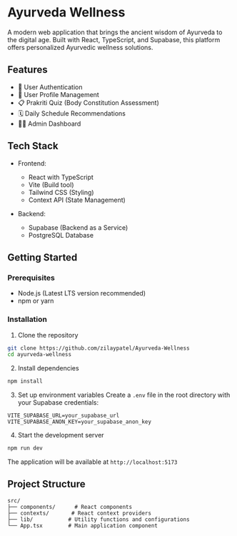 # Ayurveda Wellness

A modern web application that brings the ancient wisdom of Ayurveda to the digital age. Built with React, TypeScript, and Supabase, this platform offers personalized Ayurvedic wellness solutions.

## Features

- 🔐 User Authentication
- 👤 User Profile Management
- 📋 Prakriti Quiz (Body Constitution Assessment)
- 🗓️ Daily Schedule Recommendations
- 👨‍⚕️ Admin Dashboard

## Tech Stack

- Frontend:
  - React with TypeScript
  - Vite (Build tool)
  - Tailwind CSS (Styling)
  - Context API (State Management)

- Backend:
  - Supabase (Backend as a Service)
  - PostgreSQL Database

## Getting Started

### Prerequisites

- Node.js (Latest LTS version recommended)
- npm or yarn

### Installation

1. Clone the repository
```bash
git clone https://github.com/zilaypatel/Ayurveda-Wellness
cd ayurveda-wellness
```

2. Install dependencies
```bash
npm install
```

3. Set up environment variables
Create a `.env` file in the root directory with your Supabase credentials:
```env
VITE_SUPABASE_URL=your_supabase_url
VITE_SUPABASE_ANON_KEY=your_supabase_anon_key
```

4. Start the development server
```bash
npm run dev
```

The application will be available at `http://localhost:5173`

## Project Structure

```
src/
├── components/      # React components
├── contexts/       # React context providers
├── lib/           # Utility functions and configurations
└── App.tsx        # Main application component
```
